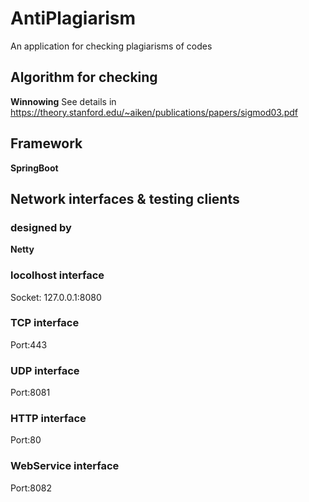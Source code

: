 # AntiPlagiarism
An application for checking plagiarisms of codes

## Algorithm for checking
**Winnowing**
See details in https://theory.stanford.edu/~aiken/publications/papers/sigmod03.pdf

## Framework
**SpringBoot**

## Network interfaces & testing clients
### designed by
**Netty**

### locolhost interface
Socket: 127.0.0.1:8080

### TCP interface
Port:443

### UDP interface
Port:8081

### HTTP interface
Port:80

### WebService interface
Port:8082
